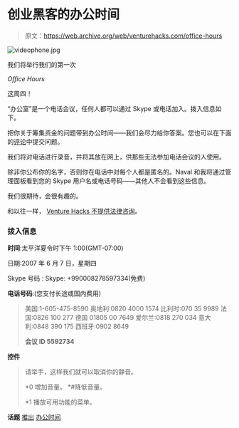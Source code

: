 # 创业黑客的办公时间

> 原文：<https://web.archive.org/web/venturehacks.com/office-hours>

![videophone.jpg](img/03b1840f2a37b33a903a29ba462eb5c3.png)

我们将举行我们的第一次

*Office Hours*

这周四！

“办公室”是一个电话会议，任何人都可以通过 Skype 或电话加入。拨入信息如下。

把你关于筹集资金的问题带到办公时间——我们会尽力给你答案。您也可以在下面的[评论](/web/20220928231228/https://venturehacks.com/articles/office-hours#comments)中提交问题。

我们将对电话进行录音，并将其放在网上，供那些无法参加电话会议的人使用。

除非你公布你的名字，否则你在电话中对每个人都是匿名的。Naval 和我将通过管理面板看到您的 Skype 用户名或电话号码——其他人不会看到这些信息。

我们很期待，会很有趣的。

和以往一样， [Venture Hacks 不提供法律咨询](https://web.archive.org/web/20220928231228/http://venturehacks.com/disclaimer)。

### 拨入信息

**时间**:太平洋夏令时下午 1:00(GMT-07:00)

日期:2007 年 6 月 7 日，星期四

Skype 号码 : Skype: +990008278597334(免费)

**电话号码**:(您支付长途或国内费用)

> 美国:1-605-475-8590
> 奥地利:0820 4000 1574
> 比利时:070 35 9989
> 法国:0826 100 277
> 德国 01805 00 7649
> 爱尔兰:0818 270 034
> 意大利:0848 390 175
> 西班牙:0902 8649
> 
> **会议 ID 5592734**

**控件**

> 请举手，这样我们就可以取消你的静音。
> 
> *0 增加音量。
> *#降低音量。
> 
> *1 播放可用功能的菜单。

**话题** [推出](https://web.archive.org/web/20220928231228/https://venturehacks.com/topics/launch) [办公时间](https://web.archive.org/web/20220928231228/https://venturehacks.com/topics/office-hours)